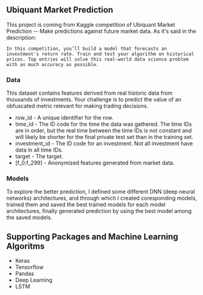 ## Ubiquant Market Prediction

This project is coming from Kaggle competition of Ubiquant Market Prediction -- Make predictions against future market data. As it's said in the description:
```
In this competition, you’ll build a model that forecasts an investment's return rate. Train and test your algorithm on historical prices. Top entries will solve this real-world data science problem with as much accuracy as possible.
```

### Data

This dataset contains features derived from real historic data from thousands of investments. Your challenge is to predict the value of an obfuscated metric relevant for making trading decisions.

* row_id - A unique identifier for the row.
* time_id - The ID code for the time the data was gathered. The time IDs are in order, but the real time between the time IDs is not constant and will likely be shorter for the final private test set than in the training set.
* investment_id - The ID code for an investment. Not all investment have data in all time IDs.
* target - The target.
* [f_0:f_299] - Anonymized features generated from market data.

### Models

To explore the better prediction, I defined some different DNN (deep neural networks) architectures, and through which I created coresponding models, trained them and saved the best trained models for each model architectures, finally generated prediction by using the best model among the saved models.

## Supporting Packages and Machine Learning Algoritms
- Keras
- Tensorflow
- Pandas
- Deep Learning
- LSTM
